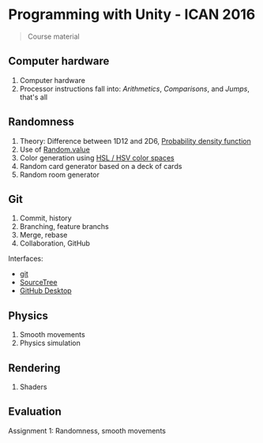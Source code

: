 # Programming with Unity - ICAN 2016

> Course material

## Computer hardware

1. Computer hardware
2. Processor instructions fall into: _Arithmetics_, _Comparisons_, and _Jumps_, that's all

## Randomness

1. Theory: Difference between 1D12 and 2D6, [Probability density function](https://en.wikipedia.org/wiki/Probability_density_function)
2. Use of [Random.value](http://docs.unity3d.com/ScriptReference/Random-value.html)
3. Color generation using [HSL / HSV color spaces](https://en.wikipedia.org/wiki/HSL_and_HSV)
4. Random card generator based on a deck of cards
5. Random room generator

## Git

1. Commit, history
2. Branching, feature branchs
3. Merge, rebase
4. Collaboration, GitHub

Interfaces:

* [git](https://git-scm.com/)
* [SourceTree](https://www.sourcetreeapp.com/)
* [GitHub Desktop](https://desktop.github.com/)

## Physics

1. Smooth movements
2. Physics simulation

## Rendering

1. Shaders

## Evaluation

Assignment 1: Randomness, smooth movements
